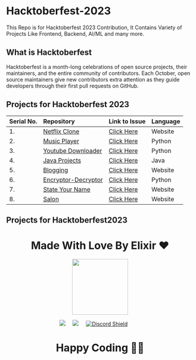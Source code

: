 # Hacktoberfest-2023
This Repo is for Hacktoberfest 2023 Contribution, It Contains Variety of Projects Like Frontend, Backend, AI/ML and many more.

## What is Hacktoberfest

Hacktoberfest is a month-long celebrations of open source projects, their maintainers, and the entire community of contributors. Each October, open source maintainers give new contributors extra attention as they guide developers through their first pull requests on GitHub.

## Projects for Hacktoberfest 2023

| Serial No. | Repository| Link to Issue  | Language |
|:--|:--|:--|:--|
| 1. | [Netflix Clone](https://github.com/ElixirTechCommunity/Netflix-clone) | [Click Here](https://github.com/ElixirTechCommunity/Netflix-clone/issues) | Website  |
| 2. | [Music Player](https://github.com/ElixirTechCommunity/Music) | [Click Here](https://github.com/ElixirTechCommunity/Music/issues) | Python  |
| 3. | [Youtube Downloader](https://github.com/ElixirTechCommunity/youtube-downloader) | [Click Here](https://github.com/ElixirTechCommunity/youtube-downloader/issues) | Python |
| 4. | [Java Projects](https://github.com/ElixirTechCommunity/java-projects) | [Click Here](https://github.com/ElixirTechCommunity/java-projects/issues) | Java  |
| 5. | [Blogging](https://github.com/ElixirTechCommunity/Blogging) | [Click Here](https://github.com/ElixirTechCommunity/Blogging/issues) | Website  |
| 6. | [Encryptor-Decryptor](https://github.com/ElixirTechCommunity/EncryptDecrypt) | [Click Here](https://github.com/ElixirTechCommunity/EncryptDecrypt/issues) | Python  |
| 7. | [State Your Name](https://github.com/ElixirTechCommunity/StateYourName) | [Click Here](https://github.com/RamGoel/cdnExtension/issues) | Website  |
| 8. | [Salon](https://github.com/ElixirTechCommunity/salon) | [Click Here](https://github.com/RamGoel/cdnExtension/issues) | Website  |




  




## Projects for Hacktoberfest2023


<h1 align=center> Made With Love By Elixir ❤️ </h1>
<p align="center">
  <a href="https://www.elixircommunity.live/"><img src="https://avatars.githubusercontent.com/ElixirTechCommunity" width=150px height=150px /></a>

<p align="center">
 <img src="https://img.shields.io/badge/twitter-%231DA1F2.svg?&style=for-the-badge&logo=twitter&logoColor=white" /></a>&nbsp;&nbsp;&nbsp;&nbsp;
  <a href="mailto:elixirtechcommunity@gmail.com,%20From%20Github"><img src="https://img.shields.io/badge/gmail-%23D14836.svg?&style=for-the-badge&logo=gmail&logoColor=white" /></a>&nbsp;&nbsp;&nbsp;&nbsp;
  <a href="https://discord.com/invite/QZcKRtPf">
<img src="https://img.shields.io/discord/781467057807032323?label=Join%20Discord&style=for-the-badge" alt="Discord Shield"/></a>&nbsp;&nbsp;&nbsp;&nbsp;
 &nbsp;&nbsp;&nbsp;&nbsp;
</p>

<h1 align=center>Happy Coding 👨‍💻 </h1>

